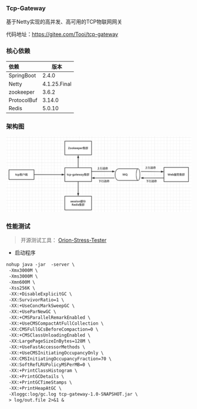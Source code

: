 ### Tcp-Gateway

基于Netty实现的高并发、高可用的TCP物联网网关

代码地址：https://gitee.com/Tooi/tcp-gateway

### 核心依赖

| 依赖        | 版本         |
| :---------- | ------------ |
| SpringBoot  | 2.4.0        |
| Netty       | 4.1.25.Final |
| zookeeper   | 3.6.2        |
| ProtocolBuf | 3.14.0       |
| Redis       | 5.0.10       |

### 架构图

![](imgs\QQ截图20210215172842.png)

### 性能测试

> 开源测试工具： [Orion-Stress-Tester](https://github.com/MirrenTools/Orion-Stress-Tester)

- 启动程序

```shell
nohup java -jar  -server \
 -Xmx3000M \
 -Xms3000M \
 -Xmn600M \
 -Xss256K \
 -XX:+DisableExplicitGC \
 -XX:SurvivorRatio=1 \
 -XX:+UseConcMarkSweepGC \
 -XX:+UseParNewGC \
 -XX:+CMSParallelRemarkEnabled \
 -XX:+UseCMSCompactAtFullCollection \
 -XX:CMSFullGCsBeforeCompaction=0 \
 -XX:+CMSClassUnloadingEnabled \
 -XX:LargePageSizeInBytes=128M \
 -XX:+UseFastAccessorMethods \
 -XX:+UseCMSInitiatingOccupancyOnly \
 -XX:CMSInitiatingOccupancyFraction=70 \
 -XX:SoftRefLRUPolicyMSPerMB=0 \
 -XX:+PrintClassHistogram \
 -XX:+PrintGCDetails \
 -XX:+PrintGCTimeStamps \
 -XX:+PrintHeapAtGC \
 -Xloggc:log/gc.log tcp-gateway-1.0-SNAPSHOT.jar \
 > log/out.file 2>&1 &
```

